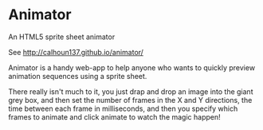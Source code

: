 Animator
========

An HTML5 sprite sheet animator

See http://calhoun137.github.io/animator/

Animator is a handy web-app to help anyone who wants to quickly preview animation sequences using a sprite sheet.

There really isn't much to it, you just drap and drop an image into the giant grey box, and then set the number of
frames in the X and Y directions, the time between each frame in milliseconds, and then you specify which frames to
animate and click animate to watch the magic happen!
